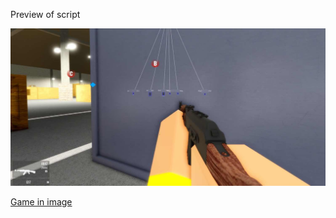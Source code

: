 Preview of script

![image](https://github.com/3jm/demonware/blob/main/IMG_6139.jpg)

[Game in image](https://www.roblox.com/games/10119617028/Airsoft-Center)

